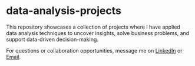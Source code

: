 # data-analysis-projects
 This repository showcases a collection of projects where I have applied data analysis techniques to uncover insights, solve business problems, and support data-driven decision-making.
 
For questions or collaboration opportunities, message me on [LinkedIn](https://www.linkedin.com/in/manolia-pinar/) or [Email](mailto:anoliapinar@gmail.com).
